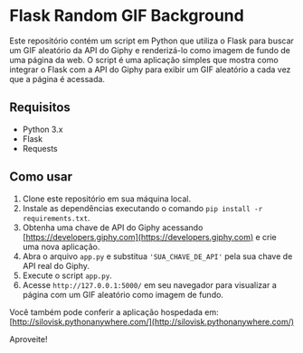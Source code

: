 # Flask Random GIF Background

Este repositório contém um script em Python que utiliza o Flask para buscar um GIF aleatório da API do Giphy e renderizá-lo como imagem de fundo de uma página da web. O script é uma aplicação simples que mostra como integrar o Flask com a API do Giphy para exibir um GIF aleatório a cada vez que a página é acessada.

## Requisitos

- Python 3.x
- Flask
- Requests

## Como usar

1. Clone este repositório em sua máquina local.
2. Instale as dependências executando o comando `pip install -r requirements.txt`.
3. Obtenha uma chave de API do Giphy acessando [https://developers.giphy.com](https://developers.giphy.com) e crie uma nova aplicação.
4. Abra o arquivo `app.py` e substitua `'SUA_CHAVE_DE_API'` pela sua chave de API real do Giphy.
5. Execute o script `app.py`.
6. Acesse `http://127.0.0.1:5000/` em seu navegador para visualizar a página com um GIF aleatório como imagem de fundo.

Você também pode conferir a aplicação hospedada em: [http://silovisk.pythonanywhere.com/](http://silovisk.pythonanywhere.com/)

Aproveite!
